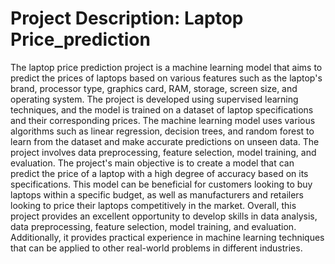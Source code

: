 # Project Description: Laptop Price_prediction 
The laptop price prediction project is a machine learning model that aims to predict the prices of laptops based on various features such as the laptop's brand, processor type, graphics card, RAM, storage, screen size, and operating system. The project is developed using supervised learning techniques, and the model is trained on a dataset of laptop specifications and their corresponding prices.
The machine learning model uses various algorithms such as linear regression, decision trees, and random forest to learn from the dataset and make accurate predictions on unseen data. The project involves data preprocessing, feature selection, model training, and evaluation.
The project's main objective is to create a model that can predict the price of a laptop with a high degree of accuracy based on its specifications. This model can be beneficial for customers looking to buy laptops within a specific budget, as well as manufacturers and retailers looking to price their laptops competitively in the market.
Overall, this project provides an excellent opportunity to develop skills in data analysis, data preprocessing, feature selection, model training, and evaluation. Additionally, it provides practical experience in machine learning techniques that can be applied to other real-world problems in different industries.
